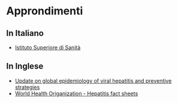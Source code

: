 # Approndimenti

## In Italiano

- [Istituto Superiore di Sanità](https://www.issalute.it/index.php/la-salute-dalla-a-alla-z-menu/e/epatiti)

## In Inglese

- [Update on global epidemiology of viral hepatitis and preventive strategies](https://www.ncbi.nlm.nih.gov/pmc/articles/PMC6232563/)
- [World Health Origanization - Hepatitis fact sheets](https://www.who.int/topics/hepatitis/factsheets/en/)
